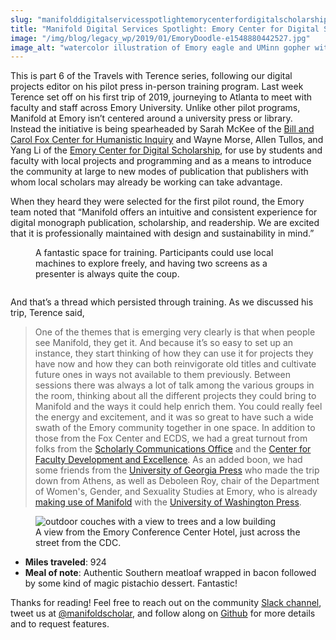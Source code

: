 ```yaml
---
slug: "manifolddigitalservicesspotlightemorycenterfordigitalscholarship"
title: "Manifold Digital Services Spotlight: Emory Center for Digital Scholarship"
image: "/img/blog/legacy_wp/2019/01/EmoryDoodle-e1548880442527.jpg"
image_alt: "watercolor illustration of Emory eagle and UMinn gopher with books and Manifold mug"
---
```


This is part 6 of the Travels with Terence series, following our digital projects editor on his pilot press in-person training program. Last week Terence set off on his first trip of 2019, journeying to Atlanta to meet with faculty and staff across Emory University. Unlike other pilot programs, Manifold at Emory isn’t centered around a university press or library. Instead the initiative is being spearheaded by Sarah McKee of the [Bill and Carol Fox Center for Humanistic Inquiry](http://fchi.emory.edu/home/) and Wayne Morse, Allen Tullos, and Yang Li of the [Emory Center for Digital Scholarship](http://digitalscholarship.emory.edu/), for use by students and faculty with local projects and programming and as a means to introduce the community at large to new modes of publication that publishers with whom local scholars may already be working can take advantage.

<!--truncate-->

When they heard they were selected for the first pilot round, the Emory team noted that “Manifold offers an intuitive and consistent experience for digital monograph publication, scholarship, and readership. We are excited that it is professionally maintained with design and sustainability in mind.”

<figure>
  <img 
    src={require('/img/blog/legacy_wp/2019/01/training-room.jpg').default}
    alt=""
  />
  <figcaption>A fantastic space for training. Participants could use local machines to explore freely, and having two screens as a presenter is always quite the coup.</figcaption>
</figure>


<figure>
  <img 
    src={require('/img/blog/legacy_wp/2019/01/training-screens.jpg').default}
    alt=""
  />
  <figcaption></figcaption>
</figure>

And that’s a thread which persisted through training. As we discussed his trip, Terence said,

> One of the themes that is emerging very clearly is that when people see Manifold, they get it. And because it’s so easy to set up an instance, they start thinking of how they can use it for projects they have now and how they can both reinvigorate old titles and cultivate future ones in ways not available to them previously. Between sessions there was always a lot of talk among the various groups in the room, thinking about all the different projects they could bring to Manifold and the ways it could help enrich them. You could really feel the energy and excitement, and it was so great to have such a wide swath of the Emory community together in one space. In addition to those from the Fox Center and ECDS, we had a great turnout from folks from the [Scholarly Communications Office](https://sco.library.emory.edu/) and the [Center for Faculty Development and Excellence](http://www.cfde.emory.edu/). As an added boon, we had some friends from the [University of Georgia Press](http://www.ugapress.org/) who made the trip down from Athens, as well as Deboleen Roy, chair of the Department of Women's, Gender, and Sexuality Studies at Emory, who is already [making use of Manifold](https://uw.manifoldapp.org/projects/molecular-feminisms) with the [University of Washington Press](http://www.washington.edu/uwpress/).

<figure>
  <img 
    src={require('/img/blog/legacy_wp/2019/01/emory-hotel.jpg').default}
    alt="outdoor couches with a view to trees and a low building"
  />
  <figcaption>A view from the Emory Conference Center Hotel, just across the street from the CDC.</figcaption>
</figure>

- **Miles traveled**: 924
- **Meal of note**: Authentic Southern meatloaf wrapped in bacon followed by some kind of magic pistachio dessert. Fantastic!

Thanks for reading! Feel free to reach out on the community [Slack channel](https://manifold-slackin.herokuapp.com/), tweet us at [@manifoldscholar](https://twitter.com/ManifoldScholar), and follow along on [Github](https://github.com/ManifoldScholar/manifold) for more details and to request features.